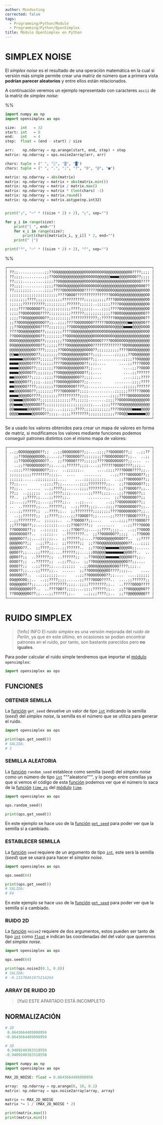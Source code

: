 ```yaml
---
author: Mindusting
corrected: false
tags:
  - Programming/Python/Module
  - Programming/Python/OpenSimplex
title: Módulo OpenSimplex en Python
---
```


# SIMPLEX NOISE

El *simplex noise* es el resultado de una operación matemática en la cual si versión más simple permite crear una matriz de número que a primera vista **podrían parecer aleatorios** y entre ellos están relacionados.

A continuación veremos un ejemplo representado con caracteres `ascii` de la matriz de *simplex noise*:

%%
```py
import numpy as np
import opensimplex as ops

size:  int   = 32
start: int   = 0
end:   int   = 4
step:  float = (end - start) / size

arr:    np.ndarray = np.arange(start, end, step) + step
matrix: np.ndarray = ops.noise2array(arr, arr)

chars: tuple = (" ", "░", "▒", "█")
chars: tuple = (" ", ".", ";", "?", "O", "@", "■")

matrix: np.ndarray = abs(matrix)
matrix: np.ndarray = matrix + abs(matrix.min())
matrix: np.ndarray = matrix / matrix.max()
matrix: np.ndarray = matrix * (len(chars) -1)
matrix: np.ndarray = matrix.round()
matrix: np.ndarray = matrix.astype(np.int32)


print("┌", "─" * ((size * 2) + 2), "┐", sep="")

for y_i in range(size):
    print("│ ", end="")
    for x_i in range(size):
        print(chars[matrix[x_i, y_i]] * 2, end="")
    print(" │")

print("└", "─" * ((size * 2) + 2), "┘", sep="")
```
%%

```txt
┌──────────────────────────────────────────────────────────────────┐
│ ??;;............;;??OO@@@@@@@@@@@@OOOOOOOOOO@@@@@@@@@@OO????;;;; │
│ ??;;;;..........;;??OOOO@@@@@@@@@@OOOOOO@@@@@@■■■■@@@@OOOO??;;;; │
│ ??;;;;..........;;;;??OO@@@@@@@@@@OOOOOO@@@@@@@@@@@@@@OOOOOO???? │
│ ??;;;;..........;;;;??OOOO@@@@@@OOOOOOOOOO@@@@@@@@@@@@@@@@OOOO?? │
│ ??;;;;;;;;......;;;;????OOOOOOOOOO??????OOOOOOOO@@@@@@@@@@@@OOOO │
│ ;;;;;;;;;;;;;;;;;;;;;;????OOOO????????????????OOOO@@@@@@@@@@@@OO │
│ ;;;;;;;;????;;;;;;;;;;;;??????????;;;;;;;;;;????OOOO@@@@@@@@@@OO │
│ ;;;;;;??????????;;;;;;;;;;??????;;;;;;..;;;;;;????OO@@@@@@@@@@OO │
│ ;;;;????OOOOOO??;;;;;;;;;;;;????;;;;;;....;;;;????OO@@@@@@@@@@OO │
│ ;;;;??OOOOOOOO????;;;;;;;;;;??????;;;;;;;;;;;;??OOOO@@@@@@@@OO?? │
│ ;;;;??OO@@@@OOOO??;;;;;;;;;;????????????;;??????OO@@@@@@@@@@OO?? │
│ ;;??OOOO@@@@OOOO??;;..;;;;????OOOOOOOO??????OOOO@@@@@@■■@@@@OO?? │
│ ;;??OO@@@@@@OO????;;;;;;;;??OOOO@@@@OOOOOOOOOOOO@@@@■■■■@@@@OOOO │
│ ????OO@@@@@@OO??;;;;;;;;????OO@@@@@@@@OOOOOOOO@@@@@@@@@@@@@@OOOO │
│ ??OOOO@@@@@@OO??;;;;;;;;??OOOO@@@@@@@@OOOOOOOOOO@@@@@@@@@@@@@@@@ │
│ OOOO@@@@@@@@OO??;;;;;;;;??OO@@@@@@@@OOOOOO????OOOOOOOO@@@@@@@@@@ │
│ OO@@@@@@@@OOOO??;;;;;;????OO@@@@@@@@OO??????????????OOOO@@@@@@@@ │
│ @@@@@@@@@@OO????;;;;;;??OOOO@@@@@@OOOO??;;;;;;;;;;????OOOO@@@@@@ │
│ @@■■@@@@@@OO??;;;;;;;;??OO@@@@@@@@OO??;;;;......;;;;;;??OO@@@@@@ │
│ ■■■■■■@@OOOO??;;;;;;????OO@@@@@@OOOO??;;............;;;;??OO@@@@ │
│ ■■■■@@@@OO????;;;;;;????OO@@@@@@OO??;;;;....      ....;;????OOOO │
│ ■■■■@@@@OO??;;;;;;;;??OOOO@@@@@@OO??;;....          ....;;??OOOO │
│ ■■■■@@OOOO??;;;;;;;;??OO@@@@@@OOOO??;;....          ....;;?????? │
│ ■■@@@@OO??;;;;..;;;;??OO@@@@@@OO??;;;;....          ....;;;;???? │
│ ■■@@@@OO??;;;;..;;;;??OOOO@@OOOO??;;......      ........;;;;???? │
│ ■■@@@@OO????;;;;;;;;??OOOOOOOO????;;................;;;;;;?????? │
│ ■■@@@@OOOO??;;;;;;;;????OOOOOO??;;;;............;;;;;;??????OOOO │
│ ■■■■@@@@OO????;;;;;;;;??????????;;;;..........;;;;????OOOOOOOOOO │
│ @@■■■■@@OOOO??;;;;;;;;;;;;;;??;;;;;;........;;;;??OOOOOO@@@@@@OO │
│ @@■■■■@@@@OOOO??;;;;;;;;;;;;;;;;;;;;;;....;;;;????OO@@@@@@@@@@@@ │
│ @@■■■■■■@@@@OO??;;;;....;;;;;;????;;;;;;;;;;;;????OO@@@@■■■■@@@@ │
│ @@@@■■■■■■@@OOOO??;;;;..;;;;????????;;;;;;;;;;;;??OO@@■■■■■■■■@@ │
└──────────────────────────────────────────────────────────────────┘
```

Se a usado los valores obtenidos para crear un mapa de valores en forma de matriz, si modificamos los valores mediante funciones podemos conseguir patrones distintos con el mismo mapa de valores:

```txt
┌──────────────────────────────────────────────────────────────────┐
│ ..;;OOOO@@@@OO??;;  ..;;OOOOOOOO??;;....;;;;??OOOOOO??;;  ..;;?? │
│   ;;??OO@@@@OOOO;;....;;??OOOOOO??;;;;;;;;??OOOOOOOO??;;..  ..;; │
│   ;;??OOOO@@OOOO??..  ;;??OOOO????;;;;;;????OOOOOOOO??;;....  .. │
│   ..;;??OOOOOOOO??;;....;;??????;;;;....;;??????OOOO????;;;;..   │
│ ..;;;;????OOOOOO??;;..  ..;;;;;;..      ....;;;;????OOOO????;;.. │
│ ;;;;;;;;;;????????;;;;..  ....    ........    ..;;????OOOOOO??;; │
│ ;;;;;;......;;;;;;;;;;....    ....;;;;;;;;;;..  ..;;??OOOOOO??;; │
│ ??;;....      ..;;;;??;;........;;;;????????;;..  ;;??OOOOOO??;; │
│ ??;;..  ......  ..;;????;;......;;;;????????;;..  ;;??OOOO??;;.. │
│ ??;;  ..;;;;;;  ..;;????;;;;........;;????;;;;....;;??OOOO??;;   │
│ ??..  ;;????;;....;;????;;..        ..........  ;;??OOOOOO??;;   │
│ ;;....;;????;;....;;????;;..  ..;;....      ..;;??OOOOOOOO??;;   │
│ ..  ..??????;;....??????;;  ..;;????;;;;....;;;;??OOOOOOOO??;;.. │
│ ....;;??????;;  ..????;;..  ;;????????;;;;;;;;????OOOOOOOO??;;.. │
│   ..;;??????;;  ;;????;;....;;??OOOO??;;......;;??????OOOO????;; │
│ ..;;????????..  ;;;;;;..  ..??OOOO??;;....    ....;;;;????OOOO?? │
│ ;;????OO??;;....;;;;;;....;;??OO????;;  ........    ..;;????OOOO │
│ ??OOOOOO??;;  ..;;;;;;  ..;;??OO??;;....;;????;;;;..  ..;;??OOOO │
│ OOOOOOOO??..  ..;;;;..  ..????????..  ;;??OOOOOO??;;;;  ..??OOOO │
│ @@@@OO??;;....;;;;;;..  ;;??????;;....??OOOO@@@@OOOO??..  ;;???? │
│ @@@@OO??;;  ..;;??;;..  ;;??????;;  ;;??OO@@@@@@@@@@OO??....;;;; │
│ @@@@OO??..  ;;????;;....;;??????..  ;;??OO@@■■■■■■@@@@OO;;...... │
│ @@OO??;;....;;????;;....??????;;....;;OO@@@@■■■■■■■■@@OO??..  .. │
│ @@OO??;;  ..??????;;  ..??????;;  ..??OO@@@@■■■■■■@@@@OO??;;..   │
│ OOOO??;;  ..??????;;  ..;;??;;..  ;;??OO@@@@@@@@@@@@OO??;;....   │
│ OOOO??;;  ..;;????;;....;;;;;;  ..;;OOOO@@@@@@OOOO????;;;;..     │
│ OOOO??;;....;;????;;..  ......  ;;??OOOO@@@@OO????;;;;..    .... │
│ OOOOOO??..  ..;;;;;;;;....    ..;;??OOOOOOOO??;;....  ....;;;;;; │
│ OO@@OOOO;;..  ..;;????;;;;......;;????OOOO????..  ....;;??????;; │
│ OO@@@@OO??;;....;;????????;;;;..;;;;????????;;..  ..????OOOO???? │
│ OOOO@@@@OO??..  ..????OO??;;;;....;;;;??????;;..  ;;??OO@@@@OO?? │
│ ??OO@@@@OO??;;....;;??????;;..    ..;;;;????;;..  ;;??@@@@@@@@?? │
└──────────────────────────────────────────────────────────────────┘
```

# RUIDO SIMPLEX

> [!info] INFO
> El *ruido simplex* es una versión mejorada del *ruido de Perlin*, ya que en este último, en ocasiones se podían encontrar patrones en el ruido, por tanto, son bastante parecidos pero **no iguales**.

Para poder calcular el ruido simple tendremos que importar el [módulo](../py_module.md) `opensimplex`:

```py
import opensimplex as ops
```

## FUNCIONES

### OBTENER SEMILLA

La [función](../py_function.md) `get_seed` devuelve un valor de tipo [`int`](../variables/py_int.md) indicando la semilla (*seed*) del *simplex noise*, la semilla es el número que se utiliza para generar el ruido.

```py
import opensimplex as ops

print(ops.get_seed())
# SALIDA:
# 3
```

### SEMILLA ALEATORIA

La [función](../py_function.md) `random_seed` establece como semilla (*seed*) del *simplex noise* como un número de tipo [`int`](../variables/py_int.md) """aleatorio""", y lo pongo entre comillas ya que si vemos el código de esta [función](../py_function.md) podemos ver que el número lo saca de la [función](../py_function.md) [`time_ns`](../time/time_time_ns.md) del [módulo](../py_module.md) [`time`](../time/py_time.md).

```py
import opensimplex as ops

ops.random_seed()

print(ops.get_seed())
```

En este ejemplo se hace uso de la [función](../py_function.md) [`get_seed`](#OBTENER%20SEMILLA) para poder ver que la semilla sí a cambiado.

### ESTABLECER SEMILLA

La [función](../py_function.md) `seed` requiere de un argumento de tipo [`int`](../variables/py_int.md), este será la semilla (*seed*) que se usará para hacer el *simplex noise*.

```py
import opensimplex as ops

ops.seed(64)

print(ops.get_seed())
# SALIDA:
# 64
```

En este ejemplo se hace uso de la [función](../py_function.md) [`get_seed`](#OBTENER%20SEMILLA) para poder ver que la semilla sí a cambiado.

### RUIDO 2D

La [función](../py_function.md) `noise2` requiere de dos argumentos, estos pueden ser tanto de tipo [`int`](../variables/py_int.md) como [`float`](../variables/py_float.md) e indican las coordenadas del del valor que queremos del *simplex noise*.

```py
import opensimplex as ops

ops.seed(64)

print(ops.noise2(0.1, 0.8))
# SALIDA:
# -0.21570461975214264
```

### ARRAY DE RUIDO 2D

> [!fail] ESTE APARTADO ESTÁ INCOMPLETO

## NORMALIZACIÓN

```py
# 2D
 0.8643664405098959
-0.8643664405098959

# 3D
 0.9409240383318559
-0.9409240383318558
```

```py
import numpy as np
import opensimplex as opx

MAX_2D_NOISE: float = 0.8643664405098959

array:  np.ndarray = np.arange(0, 10, 0.1)
matrix: np.ndarray = opx.noise2array(array, array)

matrix += MAX_2D_NOISE
matrix *= 1 / (MAX_2D_NOISE * 2)

print(matrix.max())
print(matrix.min())
```
